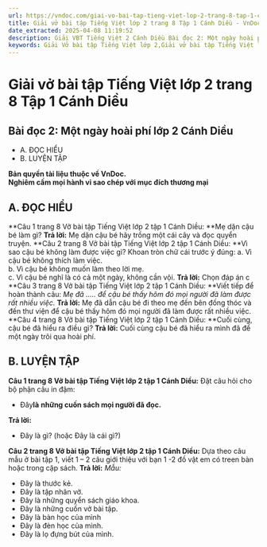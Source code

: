 ```yaml
---
url: https://vndoc.com/giai-vo-bai-tap-tieng-viet-lop-2-trang-8-tap-1-canh-dieu-321203
title: Giải vở bài tập Tiếng Việt lớp 2 trang 8 Tập 1 Cánh Diều - VnDoc.com
date_extracted: 2025-04-08 11:19:52
description: Giải VBT Tiếng Việt 2 Cánh Diều Bài đọc 2: Một ngày hoài phí trang 8 được biên soạn nhằm giúp các em HS học tập tốt môn Tiếng Việt lớp 2 Cánh Diều. Mời các bạn tham khảo.
keywords: Giải Vở bài tập Tiếng Việt lớp 2,Giải vở bài tập Tiếng Việt lớp 2 trang 8 Tập 1 Cánh Diều,Giải Bài đọc 2 Một ngày hoài phí lớp 2 Cánh Diều Vở bài tập,Bài 2 Thời gian của em lớp 2 Vở bài tập,Giải VBT Tiếng Việt lớp 2 Tập 1 trang 8 Cánh Diều,Giải Bài đọc 2 Một ngày hoài phí lớp 2 Cánh Diều,Giải vbt Tiếng Việt lớp 2
---
```


# Giải vở bài tập Tiếng Việt lớp 2 trang 8 Tập 1 Cánh Diều
## **Bài đọc 2: Một ngày hoài phí lớp 2 Cánh Diều**
  * A. ĐỌC HIỂU
  * B. LUYỆN TẬP

**Bản quyền tài liệu thuộc về VnDoc.**   
**Nghiêm cấm mọi hành vi sao chép với mục đích thương mại**
## **A. ĐỌC HIỂU**
**Câu 1 trang 8 Vở bài tập Tiếng Việt lớp 2 tập 1 Cánh Diều: **Mẹ dặn cậu bé làm gì?
**Trả lời:**
Mẹ dặn cậu bé hãy trồng một cái cây và đọc quyển truyện.
**Câu 2 trang 8 Vở bài tập Tiếng Việt lớp 2 tập 1 Cánh Diều: **Vì sao cậu bé không làm được việc gì?
Khoan tròn chữ cái trước ý đúng:
a. Vì cậu bé không thích làm việc.  
b. Vì cậu bé không muốn làm theo lời mẹ.  
c. Vì cậu bé nghĩ là có cả một ngày, không cần vội.
**Trả lời:**
Chọn đáp án c
**Câu 3 trang 8 Vở bài tập Tiếng Việt lớp 2 tập 1 Cánh Diều: **Viết tiếp để hoàn thành câu: _Mẹ đã ….. để cậu bé thấy hôm đó mọi người đã làm được rất nhiều việc._
**Trả lời:**
Mẹ đã dẫn cậu bé đi theo mẹ đến bên đống thóc và đến thư viện để cậu bé thấy hôm đó mọi người đã làm được rất nhiều việc.
**Câu 4 trang 8 Vở bài tập Tiếng Việt lớp 2 tập 1 Cánh Diều: **Cuối cùng, cậu bé đã hiểu ra điều gì?
**Trả lời:**
Cuối cùng cậu bé đã hiểu ra mình đã để một ngày trôi qua hoài phí.
## **B. LUYỆN TẬP**
**Câu 1 trang 8 Vở bài tập Tiếng Việt lớp 2 tập 1 Cánh Diều:** Đặt câu hỏi cho bộ phận câu in đậm:
  * Đây**là** **những cuốn sách mọi người đã đọc.**

**Trả lời:**
  * Đây là gì? \(hoặc Đây là cái gì?\)

**Câu 2 trang 8 Vở bài tập Tiếng Việt lớp 2 tập 1 Cánh Diều:** Dựa theo câu mẫu ở bài tập 1, viết 1 – 2 câu giới thiệu với bạn 1 -2 đồ vật em có treen bàn hoặc trong cặp sách.
**Trả lời:**
_Mẫu:_
  * Đây là thước kẻ.
  * Đây là tập nhãn  vở.
  * Đây là những quyển sách giáo khoa.
  * Đây là những cuốn vở bài tập.
  * Đây là bàn học của mình
  * Đây là đèn học của mình.
  * Đây là lọ đựng bút của mình.


